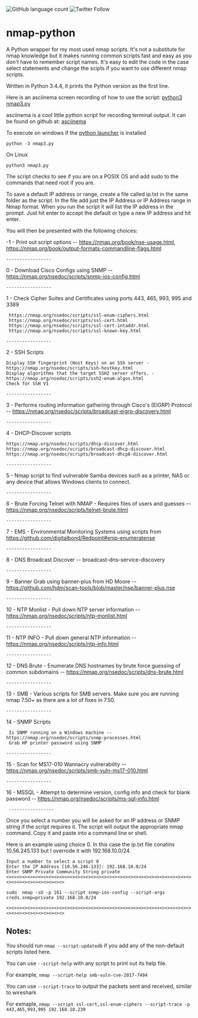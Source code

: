 ![GitHub language count](https://img.shields.io/github/languages/count/rikosintie/nmap-python)
![Twitter Follow](https://img.shields.io/twitter/follow/rikosintie?style=social)
# nmap-python
A Python wrapper for my most used nmap scripts. It's not a substitute for nmap knowledge but it makes running common scripts fast and easy as you don't have to remember script names. It's easy to edit the code in the case select statements and change the scipts if you want to use different nmap scripts.

Written in Python 3.4.4, it prints the Python version as the first line. 

Here is an asciinema screen recording of how to use the script:
[python3 nmap3.py](https://asciinema.org/a/yIGbJFgc6F7vosb6odXtKnLQb)

asciinema is a cool little python script for recording terminal output. It can be found on github at:
[asciinema](https://github.com/asciinema/asciinema)

To execute on windows if the [python launcher](https://www.python.org/dev/peps/pep-0397/) is installed 
```
python -3 nmap3.py 
```
On Linux
```
python3 nmap3.py
```
The script checks to see if you are on a POSIX OS and add sudo to the commands that need root if you are.

To save a default IP address or range, create a file called ip.txt in the same folder as the script. In the file add just the IP Address or IP Address range in Nmap format. When you run the script it will list the IP address in the prompt. Just hit enter to accept the default or type a new IP address and hit enter.

You will then be presented with the following choices:

-1 - Print out script options -- https://nmap.org/book/nse-usage.html, https://nmap.org/book/output-formats-commandline-flags.html

    -----------------

 0 - Download Cisco Configs using SNMP -- https://nmap.org/nsedoc/scripts/snmp-ios-config.html 
    
    -----------------

1 - Check Cipher Suites and Certificates using ports 443, 465, 993, 995 and 3389

     https://nmap.org/nsedoc/scripts/ssl-enum-ciphers.html
     https://nmap.org/nsedoc/scripts/ssl-cert.html
     https://nmap.org/nsedoc/scripts/ssl-cert-intaddr.html
     https://nmap.org/nsedoc/scripts/ssl-known-key.html
    
    -----------------

2 - SSH Scripts

    Display SSH fingerprint (Host Keys) on an SSh server - https://nmap.org/nsedoc/scripts/ssh-hostkey.html
    Display algorithms that the target SSH2 server offers. - https://nmap.org/nsedoc/scripts/ssh2-enum-algos.html
    Check for SSH V1
   
    -----------------

3 - Performs routing information gathering through Cisco's (EIGRP) Protocol -- https://nmap.org/nsedoc/scripts/broadcast-eigrp-discovery.html
    
    -----------------

4 - DHCP-Discover scripts

    https://nmap.org/nsedoc/scripts/dhcp-discover.html 
    https://nmap.org/nsedoc/scripts/broadcast-dhcp-discover.html
    https://nmap.org/nsedoc/scripts/broadcast-dhcp6-discover.html
    
    -----------------

5 - Nmap script to find vulnerable Samba devices such as a printer, NAS or any device that allows Windows clients to connect.
    
    -----------------

6 - Brute Forcing Telnet with NMAP - Requires files of users and guesses -- https://nmap.org/nsedoc/scripts/telnet-brute.html
    
    -----------------

7 - EMS - Environmental Monitoring Systems using scripts from https://github.com/digitalbond/Redpoint#enip-enumeratense
    
    -----------------

8 - DNS Broadcast Discover -- broadcast-dns-service-discovery
    
    -----------------

9 - Banner Grab using banner-plus from HD Moore -- https://github.com/hdm/scan-tools/blob/master/nse/banner-plus.nse
    
    -----------------
     
10 - NTP Monlist - Pull down NTP server information -- https://nmap.org/nsedoc/scripts/ntp-monlist.html
    
    -----------------

11 - NTP INFO - Pull down general NTP information -- https://nmap.org/nsedoc/scripts/ntp-info.html
    
    -----------------

12 - DNS Brute - Enumerate DNS hostnames by brute force guessing of common subdomains -- https://nmap.org/nsedoc/scripts/dns-brute.html
    
    -----------------

13 - SMB - Various scripts for SMB servers. Make sure you are running nmap 7.50+ as there are a lot of fixes in 7.50.
    
    -----------------

14 - SNMP Scripts
   
     Is SNMP running on a Windows machine -- https://nmap.org/nsedoc/scripts/snmp-processes.html 
     Grab HP printer password using SNMP
    
    -----------------

15 - Scan for MS17-010 Wannacry vulnerability -- https://nmap.org/nsedoc/scripts/smb-vuln-ms17-010.html
    
    -----------------

16 - MSSQL - Attempt to determine version, config info and check for blank password -- https://nmap.org/nsedoc/scripts/ms-sql-info.html
     
     -----------------


Once you select a number you will be asked for an IP address or SNMP string if the script requires it.
The script will output the appropriate nmap command. Copy it and paste into a command line or shell.

Here is an example using choice 0. In this case the ip.txt file conatins 10.56.245.133 but I overrode 
it with 192.168.10.0/24.
```
Input a number to select a script 0
Enter the IP Address [10.56.246.133]: 192.168.10.0/24
Enter SNMP Private Community String private
<><><><><><><><><><><><><><><><><><><><><><><><><><><><><><><><><><><><><><><><><><><><><><>

sudo  nmap -sU -p 161 --script snmp-ios-config --script-args creds.snmp=private 192.168.10.0/24

<><><><><><><><><><><><><><><><><><><><><><><><><><><><><><><><><><><><><><><><><><><><><><>
```
## Notes:

You should run `nmap --script-updatedb` if you add any of the non-default scripts listed here.

You can use `--script-help` with any script to print out its help file.

For example, `nmap --script-help smb-vuln-cve-2017-7494`

You can use `--script-trace` to output the packets sent and received, similar to wireshark

For exmaple, `nmap --script ssl-cert,ssl-enum-ciphers --script-trace -p 443,465,993,995 192.168.10.239`
